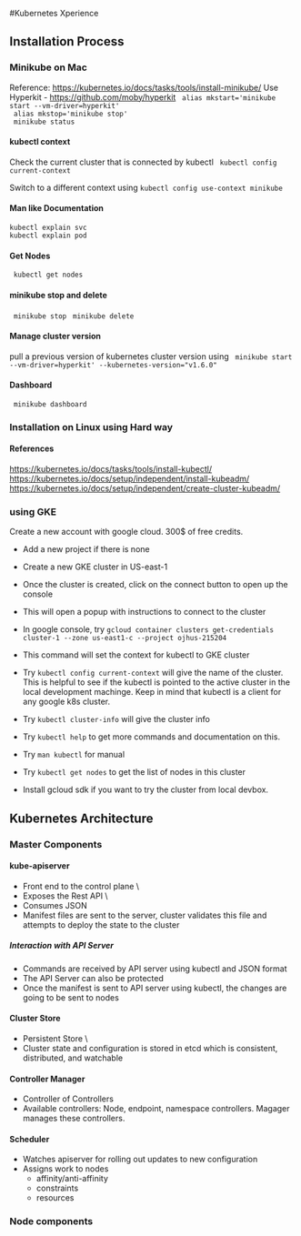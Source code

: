 
#Kubernetes Xperience

## Installation Process
### Minikube on Mac
Reference: https://kubernetes.io/docs/tasks/tools/install-minikube/
Use Hyperkit - https://github.com/moby/hyperkit
` alias mkstart='minikube start --vm-driver=hyperkit'` \
` alias mkstop='minikube stop'`\
` minikube status`

#### kubectl context 
Check the current cluster that is connected by kubectl
` kubectl config current-context`

Switch to a different context using
`kubectl config use-context minikube`

#### Man like Documentation
`kubectl explain svc` \
`kubectl explain pod`

#### Get Nodes
` kubectl get nodes`

#### minikube stop and delete
` minikube stop`
` minikube delete`

#### Manage cluster version 
pull a previous version of kubernetes cluster version using
` minikube start --vm-driver=hyperkit' --kubernetes-version="v1.6.0"`


#### Dashboard
` minikube dashboard`

### Installation on Linux using Hard way
#### References
https://kubernetes.io/docs/tasks/tools/install-kubectl/
https://kubernetes.io/docs/setup/independent/install-kubeadm/
https://kubernetes.io/docs/setup/independent/create-cluster-kubeadm/

### using GKE
Create a new account with google cloud. 300$ of free credits.
- Add a new project if there is none
- Create a new GKE cluster in US-east-1
- Once the cluster is created, click on the connect button to open up the console
- This will open a popup with instructions to connect to the cluster
- In google console, try
`gcloud container clusters get-credentials cluster-1 --zone us-east1-c --project ojhus-215204`
- This command will set the context for kubectl to GKE cluster
- Try `kubectl config current-context` will give the name of the cluster. This is helpful to see if the kubectl is pointed to the active cluster in the local development machinge.
Keep in mind that kubectl is a client for any google k8s cluster.
- Try `kubectl cluster-info` will give the cluster info
- Try `kubectl help` to get more commands and documentation on this.
- Try `man kubectl` for manual
- Try `kubectl get nodes` to get the list of nodes in this cluster

- Install gcloud sdk if you want to try the cluster from local devbox.

## Kubernetes Architecture

### Master Components

#### kube-apiserver
- Front end to the control plane \
- Exposes the Rest API \
- Consumes JSON
- Manifest files are sent to the server, cluster validates this file and attempts to deploy the state to the cluster

##### Interaction with API Server
- Commands are received by API server using kubectl and JSON format
- The API Server can also be protected 
- Once the manifest is sent to API server using kubectl, the changes are going to be sent to nodes  

#### Cluster Store
- Persistent Store \
- Cluster state and configuration is stored in etcd which is consistent, distributed, and watchable

#### Controller Manager
- Controller of Controllers
- Available controllers: Node, endpoint, namespace controllers. Magager manages these controllers.

#### Scheduler
- Watches apiserver for rolling out updates to new configuration
- Assigns work to nodes
    - affinity/anti-affinity
    - constraints
    - resources
    
### Node components
    


